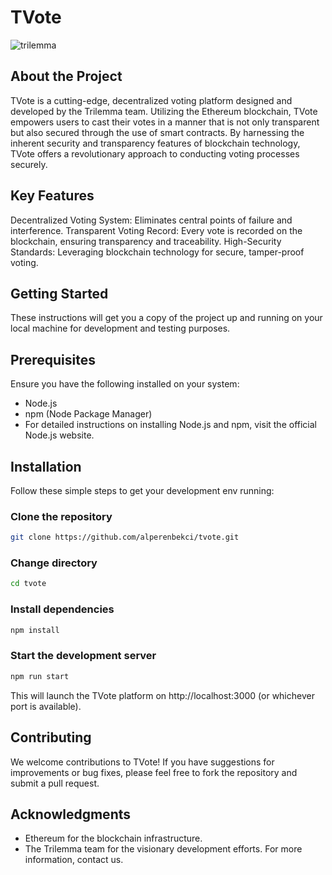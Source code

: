 # TVote

![trilemma](https://github.com/alperenbekci/tvote-app/assets/104009709/bb727b90-b3b8-4e23-9596-3d214c9da196)


## About the Project

TVote is a cutting-edge, decentralized voting platform designed and developed by the Trilemma team. Utilizing the Ethereum blockchain, TVote empowers users to cast their votes in a manner that is not only transparent but also secured through the use of smart contracts. By harnessing the inherent security and transparency features of blockchain technology, TVote offers a revolutionary approach to conducting voting processes securely.

## Key Features

Decentralized Voting System: Eliminates central points of failure and interference.
Transparent Voting Record: Every vote is recorded on the blockchain, ensuring transparency and traceability.
High-Security Standards: Leveraging blockchain technology for secure, tamper-proof voting.

## Getting Started

These instructions will get you a copy of the project up and running on your local machine for development and testing purposes.

## Prerequisites

Ensure you have the following installed on your system:

- Node.js
- npm (Node Package Manager)
- For detailed instructions on installing Node.js and npm, visit the official Node.js website.

## Installation

Follow these simple steps to get your development env running:

### Clone the repository

```bash
git clone https://github.com/alperenbekci/tvote.git

```

### Change directory

```bash
cd tvote
```

### Install dependencies

```bash
npm install
```

### Start the development server

```bash
npm run start
```

This will launch the TVote platform on http://localhost:3000 (or whichever port is available).

## Contributing

We welcome contributions to TVote! If you have suggestions for improvements or bug fixes, please feel free to fork the repository and submit a pull request.

## Acknowledgments

- Ethereum for the blockchain infrastructure.
- The Trilemma team for the visionary development efforts.
  For more information, contact us.
